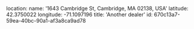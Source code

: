 location:
  name: '1643 Cambridge St, Cambridge, MA 02138, USA'
  latitude: 42.3750022
  longitude: -71.1097196
title: 'Another dealer'
id: 670c13a7-59ea-40bc-90a1-af3a8ca9ad78
